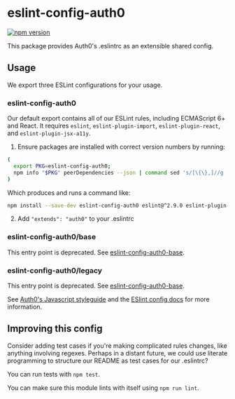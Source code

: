 # eslint-config-auth0

[![npm version](https://badge.fury.io/js/eslint-config-auth0.svg)](http://badge.fury.io/js/eslint-config-auth0)

This package provides Auth0's .eslintrc as an extensible shared config.

## Usage

We export three ESLint configurations for your usage.

### eslint-config-auth0

Our default export contains all of our ESLint rules, including ECMAScript 6+ and React. It requires `eslint`, `eslint-plugin-import`, `eslint-plugin-react`, and `eslint-plugin-jsx-a11y`.

1. Ensure packages are installed with correct version numbers by running:
  ```sh
  (
    export PKG=eslint-config-auth0;
    npm info "$PKG" peerDependencies --json | command sed 's/[\{\},]//g ; s/: /@/g' | xargs npm install --save-dev "$PKG"
  )
  ```

  Which produces and runs a command like:

  ```sh
  npm install --save-dev eslint-config-auth0 eslint@^2.9.0 eslint-plugin-jsx-a11y@^1.2.0 eslint-plugin-import@^1.7.0 eslint-plugin-react@^5.0.1
  ```

2. Add `"extends": "auth0"` to your .eslintrc
### eslint-config-auth0/base

This entry point is deprecated. See [eslint-config-auth0-base](https://npmjs.com/eslint-config-auth0-base).

### eslint-config-auth0/legacy

This entry point is deprecated. See [eslint-config-auth0-base](https://npmjs.com/eslint-config-auth0-base).

See [Auth0's Javascript styleguide](https://github.com/auth0/javascript) and
the [ESlint config docs](http://eslint.org/docs/user-guide/configuring#extending-configuration-files)
for more information.

## Improving this config

Consider adding test cases if you're making complicated rules changes, like anything involving regexes. Perhaps in a distant future, we could use literate programming to structure our README as test cases for our .eslintrc?

You can run tests with `npm test`.

You can make sure this module lints with itself using `npm run lint`.
